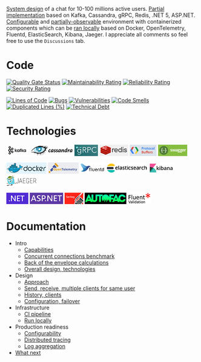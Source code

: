 [System design](docs/01-intro-03-overall-design-technologies.md) of a chat for 10-100 millions active users. [Partial implementation](source/) based on Kafka, Cassandra, gRPC, Redis, .NET 5, ASP.NET. [Configurable](docs/04-production-01-main.md#Configurability) and [partially-observable](docs/04-production-01-main.md#Distributed-tracing) environment with containerized components which can be [ran locally](docs/03-infrastructure-01-main.md#Run-locally) based on Docker, OpenTelemetry, Fluentd, ElasticSearch, Kibana, Jaeger. I appreciate all comments so feel free to use the `Discussions` tab.

# Code

[![Quality Gate Status](https://sonarcloud.io/api/project_badges/measure?project=cvetomir-todorov_CecoChat&metric=alert_status)](https://sonarcloud.io/dashboard?id=cvetomir-todorov_CecoChat)
[![Maintainability Rating](https://sonarcloud.io/api/project_badges/measure?project=cvetomir-todorov_CecoChat&metric=sqale_rating)](https://sonarcloud.io/dashboard?id=cvetomir-todorov_CecoChat)
[![Reliability Rating](https://sonarcloud.io/api/project_badges/measure?project=cvetomir-todorov_CecoChat&metric=reliability_rating)](https://sonarcloud.io/dashboard?id=cvetomir-todorov_CecoChat)
[![Security Rating](https://sonarcloud.io/api/project_badges/measure?project=cvetomir-todorov_CecoChat&metric=security_rating)](https://sonarcloud.io/dashboard?id=cvetomir-todorov_CecoChat)

[![Lines of Code](https://sonarcloud.io/api/project_badges/measure?project=cvetomir-todorov_CecoChat&metric=ncloc)](https://sonarcloud.io/dashboard?id=cvetomir-todorov_CecoChat)
[![Bugs](https://sonarcloud.io/api/project_badges/measure?project=cvetomir-todorov_CecoChat&metric=bugs)](https://sonarcloud.io/dashboard?id=cvetomir-todorov_CecoChat)
[![Vulnerabilities](https://sonarcloud.io/api/project_badges/measure?project=cvetomir-todorov_CecoChat&metric=vulnerabilities)](https://sonarcloud.io/dashboard?id=cvetomir-todorov_CecoChat)
[![Code Smells](https://sonarcloud.io/api/project_badges/measure?project=cvetomir-todorov_CecoChat&metric=code_smells)](https://sonarcloud.io/dashboard?id=cvetomir-todorov_CecoChat)
[![Duplicated Lines (%)](https://sonarcloud.io/api/project_badges/measure?project=cvetomir-todorov_CecoChat&metric=duplicated_lines_density)](https://sonarcloud.io/dashboard?id=cvetomir-todorov_CecoChat)
[![Technical Debt](https://sonarcloud.io/api/project_badges/measure?project=cvetomir-todorov_CecoChat&metric=sqale_index)](https://sonarcloud.io/dashboard?id=cvetomir-todorov_CecoChat)

# Technologies

![Kafka](docs/tech-images/kafka.png)
![Cassandra](docs/tech-images/cassandra.png)
![gRPC](docs/tech-images/grpc.png)
![Redis](docs/tech-images/redis.png)
![Protocol buffers](docs/tech-images/protocol-buffers.png)
![Swagger](docs/tech-images/swagger.png)

![Docker](docs/tech-images/docker.png)
![OpenTelemetry](docs/tech-images/open-telemetry.png)
![Fluentd](docs/tech-images/fluentd.png)
![ElasticSearch](docs/tech-images/elasticsearch.png)
![Kibana](docs/tech-images/kibana.png)
![Jaeger](docs/tech-images/jaeger.png)

![.NET](docs/tech-images/dotnet.png)
![ASP.NET](docs/tech-images/aspnet.png)
![Serilog](docs/tech-images/serilog.png)
![Autofac](docs/tech-images/autofac.png)
![FluentValidation](docs/tech-images/fluent-validation.png)

# Documentation

* Intro
  - [Capabilities](docs/01-intro-01-main.md#Capabilities)
  - [Concurrent connections benchmark](docs/01-intro-01-main.md#Concurrent-connections-benchmark)
  - [Back of the envelope calculations](docs/01-intro-01-main.md#Back-of-the-envelope-calculations)
  - [Overall design, technologies](docs/01-intro-03-overall-design-technologies.md)
* Design
  - [Approach](docs/02-design-01-approach.md)
  - [Send, receive, multiple clients for same user](docs/02-design-02-send-receive.md)
  - [History, clients](docs/02-design-03-history-clients.md)
  - [Configuration, failover](docs/02-design-04-configuration-failover.md)
* Infrastructure
  - [CI pipeline](docs/03-infrastructure-01-main.md#CI-pipeline)
  - [Run locally](docs/03-infrastructure-01-main.md#Run-locally)
* Production readiness
  - [Configurability](docs/04-production-01-main.md#Configurability)
  - [Distributed tracing](docs/04-production-01-main.md#Distributed-tracing)
  - [Log aggregation](docs/04-production-01-main.md#Log-aggregation)
* [What next](docs/05-what-next.md)
